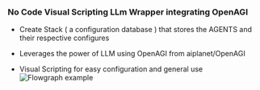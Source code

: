 ### No Code Visual Scripting LLm Wrapper integrating OpenAGI

- Create Stack ( a configuration database ) that stores the AGENTS and their respective configures

- Leverages the power of LLM using OpenAGI from aiplanet/OpenAGI

- Visual Scripting for easy configuration and general use
![Flowgraph example](https://github.com/dragoon4890/AGI/assets/126585903/c6e85080-76f4-4b27-b90f-14fa0208cc08)

